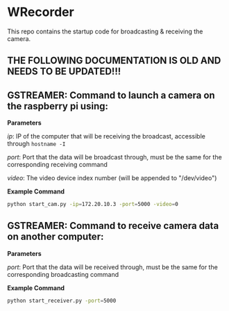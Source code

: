 # WRecorder
This repo contains the startup code for broadcasting & receiving the camera.

## THE FOLLOWING DOCUMENTATION IS OLD AND NEEDS TO BE UPDATED!!!

## GSTREAMER: Command to launch a camera on the raspberry pi using:
**Parameters**

*ip*: IP of the computer that will be receiving the broadcast, accessible through `hostname -I`

*port*: Port that the data will be broadcast through, must be the same for the corresponding receiving command

*video*: The video device index number (will be appended to "/dev/video")

**Example Command**
```sh
python start_cam.py -ip=172.20.10.3 -port=5000 -video=0
```

## GSTREAMER: Command to receive camera data on another computer:
**Parameters**

*port*: Port that the data will be received through, must be the same for the corresponding broadcasting command

**Example Command**
```sh
python start_receiver.py -port=5000
```

